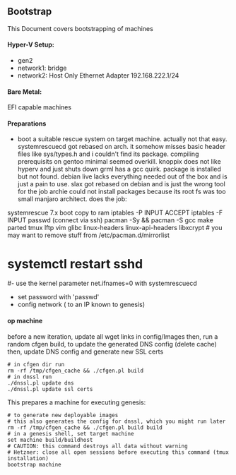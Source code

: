 
## Bootstrap

This Document covers bootstrapping of machines

#### Hyper-V Setup:
- gen2
- network1: bridge
- network2: Host Only Ethernet Adapter 192.168.222.1/24

#### Bare Metal:

EFI capable machines

#### Preparations

- boot a suitable rescue system on target machine. actually not that easy. 
systemrescuecd got rebased on arch. it somehow misses basic header files like sys/types.h and i couldn't find its package.
compiling prerequisits on gentoo minimal seemed overkill.
knoppix does not like hyperv and just shuts down
grml has a gcc quirk. package is installed but not found.
debian live lacks everything needed out of the box and is just a pain to use.
slax got rebased on debian and is just the wrong tool for the job
archie could not install packages because its root fs was too small
manjaro architect. does the job:

systemrescue 7.x boot copy to ram
iptables -P INPUT ACCEPT
iptables -F INPUT
passwd
(connect via ssh)
pacman -Sy && pacman -S gcc make parted tmux lftp vim glibc linux-headers linux-api-headers libxcrypt # you may want to remove stuff from /etc/pacman.d/mirrorlist
# systemctl restart sshd

#- use the kernel parameter net.ifnames=0 with systemrescuecd
- set password with 'passwd'
- config network ( to an IP known to genesis)

#### op machine 

before a new iteration, update all wget links in config/Images
then, run a random cfgen build, to update the generated DNS config (delete cache)
then, update DNS config and generate new SSL certs
```
# in cfgen dir run
rm -rf /tmp/cfgen_cache && ./cfgen.pl build
# in dnssl run
./dnssl.pl update dns
./dnssl.pl update ssl certs 
```

This prepares a machine for executing genesis:

```
# to generate new deployable images
# this also generates the config for dnssl, which you might run later
rm -rf /tmp/cfgen_cache && ./cfgen.pl build build
# in a genesis shell, set target machine
set machine build/buildhost
# CAUTION: this command destroys all data without warning
# Hetzner: close all open sessions before executing this command (tmux installation)
bootstrap machine
```
